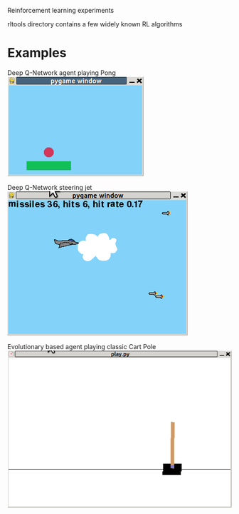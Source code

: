 
Reinforcement learning experiments

rltools directory contains a few widely known RL algorithms 


# Examples

Deep Q-Network agent playing Pong
![pong](https://github.com/spiec/reinforcement/blob/master/experiments/pong/output/pong_dqn.gif)

Deep Q-Network steering jet
![pong](https://github.com/spiec/reinforcement/blob/master/experiments/jet/output/jet_dqn.gif)

Evolutionary based agent playing classic Cart Pole
![pong](https://github.com/spiec/reinforcement/blob/master/experiments/cartpole/output/cart_evo.gif)


